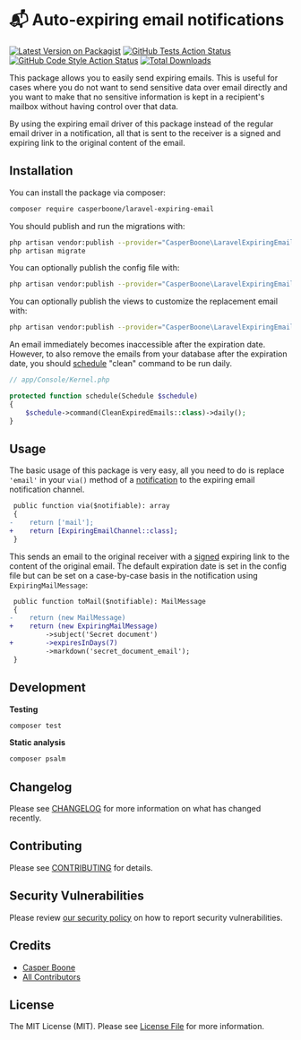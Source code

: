 # 📬 Auto-expiring email notifications

[![Latest Version on Packagist](https://img.shields.io/packagist/v/casperboone/laravel-expiring-email.svg?style=flat-square)](https://packagist.org/packages/casperboone/laravel-expiring-email)
[![GitHub Tests Action Status](https://img.shields.io/github/workflow/status/casperboone/laravel-expiring-email/run-tests?label=tests)](https://github.com/casperboone/laravel-expiring-email/actions?query=workflow%3ATests+branch%3Amaster)
[![GitHub Code Style Action Status](https://img.shields.io/github/workflow/status/casperboone/laravel-expiring-email/Check%20&%20fix%20styling?label=code%20style)](https://github.com/casperboone/laravel-expiring-email/actions?query=workflow%3A"Check+%26+fix+styling"+branch%3Amaster)
[![Total Downloads](https://img.shields.io/packagist/dt/casperboone/laravel-expiring-email.svg?style=flat-square)](https://packagist.org/packages/casperboone/laravel-expiring-email)


This package allows you to easily send expiring emails.
This is useful for cases where you do not want to send sensitive data over email directly and you want to make that no sensitive information is kept in a recipient's mailbox without having control over that data.

By using the expiring email driver of this package instead of the regular email driver in a notification, all that is sent to the receiver is a signed and expiring link to the original content of the email.

## Installation

You can install the package via composer:

```bash
composer require casperboone/laravel-expiring-email
```

You should publish and run the migrations with:

```bash
php artisan vendor:publish --provider="CasperBoone\LaravelExpiringEmail\LaravelExpiringEmailServiceProvider" --tag="expiring-email-migrations"
php artisan migrate
```

You can optionally publish the config file with:
```bash
php artisan vendor:publish --provider="CasperBoone\LaravelExpiringEmail\LaravelExpiringEmailServiceProvider" --tag="expiring-email-config"
```

You can optionally publish the views to customize the replacement email with:
```bash
php artisan vendor:publish --provider="CasperBoone\LaravelExpiringEmail\LaravelExpiringEmailServiceProvider" --tag="expiring-email-views"
```

An email immediately becomes inaccessible after the expiration date.
However, to also remove the emails from your database after the expiration date, you should [schedule](https://laravel.com/docs/8.x/scheduling#defining-schedules) "clean" command to be run daily.
```php
// app/Console/Kernel.php

protected function schedule(Schedule $schedule)
{
    $schedule->command(CleanExpiredEmails::class)->daily();
}
```

## Usage

The basic usage of this package is very easy, all you need to do is replace `'email'` in your `via()` method of a [notification](https://laravel.com/docs/8.x/notifications) to the expiring email notification channel.

```diff
 public function via($notifiable): array
 {
-    return ['mail'];
+    return [ExpiringEmailChannel::class];
 }
```

This sends an email to the original receiver with a [signed](https://laravel.com/docs/8.x/urls#signed-urls) expiring link to the content of the original email.
The default expiration date is set in the config file but can be set on a case-by-case basis in the notification using `ExpiringMailMessage`:

```diff
 public function toMail($notifiable): MailMessage
 {
-    return (new MailMessage)
+    return (new ExpiringMailMessage)
         ->subject('Secret document')
+        ->expiresInDays(7)
         ->markdown('secret_document_email');
 }
```

## Development

**Testing**
```bash
composer test
```

**Static analysis**
```bash
composer psalm
```

## Changelog

Please see [CHANGELOG](CHANGELOG.md) for more information on what has changed recently.

## Contributing

Please see [CONTRIBUTING](.github/CONTRIBUTING.md) for details.

## Security Vulnerabilities

Please review [our security policy](../../security/policy) on how to report security vulnerabilities.

## Credits

- [Casper Boone](https://github.com/casperboone)
- [All Contributors](../../contributors)

## License

The MIT License (MIT). Please see [License File](LICENSE.md) for more information.
